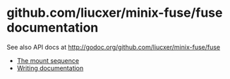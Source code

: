# github.com/liucxer/minix-fuse/fuse documentation

See also API docs at http://godoc.org/github.com/liucxer/minix-fuse/fuse

- [The mount sequence](mount-sequence.md)
- [Writing documentation](writing-docs.md)
